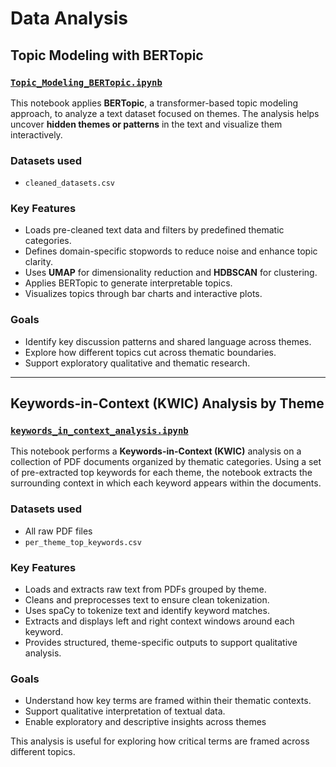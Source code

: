 <!-- markdownlint-disable MD024 -->
# Data Analysis

## Topic Modeling with BERTopic

### [`Topic_Modeling_BERTopic.ipynb`](Topic_Modeling_BERTopic.ipynb)

This notebook applies **BERTopic**, a transformer-based topic modeling approach,
to analyze a text dataset focused on themes. The analysis helps uncover
**hidden themes or patterns** in the text and visualize them interactively.

### Datasets used

* `cleaned_datasets.csv`

### Key Features

* Loads pre-cleaned text data and filters by predefined thematic categories.
* Defines domain-specific stopwords to reduce noise and enhance topic clarity.
* Uses **UMAP** for dimensionality reduction and **HDBSCAN** for clustering.
* Applies BERTopic to generate interpretable topics.
* Visualizes topics through bar charts and interactive plots.

### Goals

* Identify key discussion patterns and shared language across themes.
* Explore how different topics cut across thematic boundaries.
* Support exploratory qualitative and thematic research.

---

## Keywords-in-Context (KWIC) Analysis by Theme

### [`keywords_in_context_analysis.ipynb`](keywords_in_context_analysis.ipynb)

This notebook performs a **Keywords-in-Context (KWIC)** analysis on a collection
of PDF documents organized by thematic categories. Using a set of pre-extracted
top keywords for each theme, the notebook extracts the surrounding context in
which each keyword appears within the documents.

### Datasets used

* All raw PDF files
* `per_theme_top_keywords.csv`

### Key Features

* Loads and extracts raw text from PDFs grouped by theme.
* Cleans and preprocesses text to ensure clean tokenization.
* Uses spaCy to tokenize text and identify keyword matches.
* Extracts and displays left and right context windows around each keyword.
* Provides structured, theme-specific outputs to support qualitative analysis.

### Goals

* Understand how key terms are framed within their thematic contexts.
* Support qualitative interpretation of textual data.
* Enable exploratory and descriptive insights across themes

This analysis is useful for exploring how critical terms are framed across
different topics.
